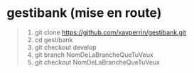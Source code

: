 # gestibank (mise en route)
> 1. git clone https://github.com/xavperrin/gestibank.git
> 2. cd gestibank
> 3. git checkout develop
> 4. git branch NomDeLaBrancheQueTuVeux
> 5. git checkout NomDeLaBrancheQueTuVeux

